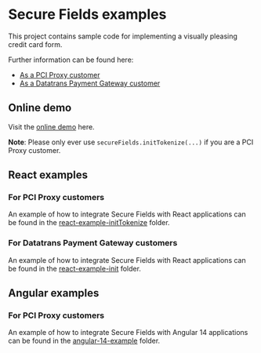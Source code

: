 # Secure Fields examples

This project contains sample code for implementing a visually pleasing credit card form.

Further information can be found here:
- [As a PCI Proxy customer](https://docs.pci-proxy.com/collect/secure-fields-js)
- [As a Datatrans Payment Gateway customer](https://docs.datatrans.ch/docs/secure-fields)

## Online demo

Visit the [online demo](https://datatrans.github.io/secure-fields-sample/pciproxy-examples) here.

**Note**: Please only ever use `secureFields.initTokenize(...)` if you are a PCI Proxy customer.

## React examples

### For PCI Proxy customers

An example of how to integrate Secure Fields with React applications can be found in the
[react-example-initTokenize](react-example-initTokenize/) folder.

### For Datatrans Payment Gateway customers

An example of how to integrate Secure Fields with React applications can be found in the
[react-example-init](react-example-init/) folder.

## Angular examples

### For PCI Proxy customers

An example of how to integrate Secure Fields with Angular 14 applications can be found in the
[angular-14-example](angular-14-example/) folder.
